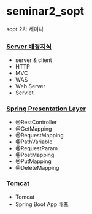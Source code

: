 # seminar2_sopt
sopt 2차 세미나

### [Server 배경지식](mdFiles/read1.md)
- server & client
- HTTP
- MVC
- WAS
- Web Server
- Servlet

### [Spring Presentation Layer](mdFiles/read2.md)
- @RestController
- @GetMapping
- @RequestMapping
- @PathVariable
- @RequestParam
- @PostMapping
- @PutMapping
- @DeleteMapping

### [Tomcat](mdFiles/read3.md)
- Tomcat
- Spring Boot App 배포

